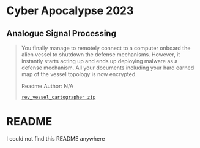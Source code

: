 # Cyber Apocalypse 2023

## Analogue Signal Processing

> You finally manage to remotely connect to a computer onboard the alien vessel to shutdown the defense mechanisms. However, it instantly starts acting up and ends up deploying malware as a defense mechanism. All your documents including your hard earned map of the vessel topology is now encrypted.
>
>  Readme Author: N/A
> 
> [`rev_vessel_cartographer.zip`](rev_vessel_cartographer.zip)

# README

I could not find this README anywhere